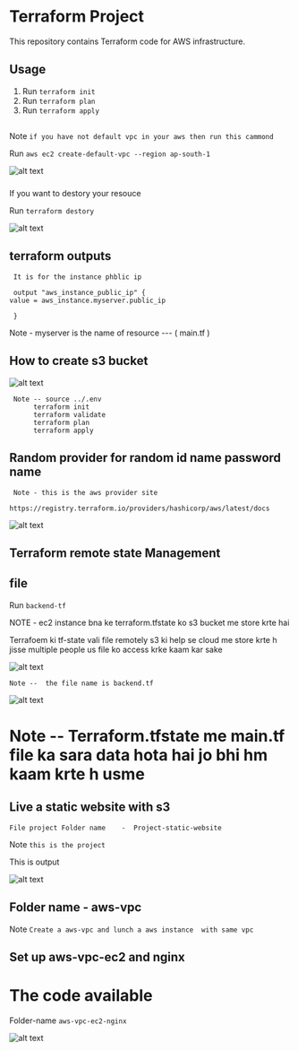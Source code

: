 # Terraform Project

This repository contains Terraform code for AWS infrastructure.

## Usage
1. Run `terraform init`
2. Run `terraform plan`
3. Run `terraform apply`

##

  Note ` if you have not default vpc in your aws then run this cammond `

  Run ` aws ec2 create-default-vpc --region ap-south-1 `

   ![alt text](<Screenshot from 2025-09-26 15-53-27.png>)

### 
  If you want to destory  your resouce 
  
  Run `terraform destory `

  ![alt text](<Screenshot from 2025-09-26 16-19-37.png>)



  ## terraform outputs 

     It is for the instance phblic ip 

     output "aws_instance_public_ip" {
    value = aws_instance.myserver.public_ip
  
     }

Note - myserver is the name of resource   ---   ( main.tf )






 ## How to create s3 bucket 


![alt text](<Screenshot from 2025-09-29 16-21-24.png>)

     Note -- source ../.env 
          terraform init 
          terraform validate 
          terraform plan 
          terraform apply   


## Random provider for random id name password name   


     Note - this is the aws provider site

    https://registry.terraform.io/providers/hashicorp/aws/latest/docs


  ![alt text](image.png)


  ##  Terraform remote state Management 

## file 
Run ` backend-tf `

   NOTE -  ec2 instance bna ke terraform.tfstate ko  s3 bucket me store krte hai  

Terrafoem ki tf-state vali file remotely s3 ki help se cloud me store krte h  jisse multiple people us file ko access krke kaam  kar sake 
   
   ![alt text](<Screenshot from 2025-09-29 18-00-15.png>)

    Note --  the file name is backend.tf 

   ![alt text](<Screenshot from 2025-09-29 18-00-57.png>)

 # Note -- Terraform.tfstate  me main.tf file ka sara data hota hai  jo bhi hm kaam krte h usme 
   

  ## Live a static website with s3 

    File project Folder name    -  Project-static-website

   Note ` this is the project ` 


   This is output 

  ![alt text](<Screenshot from 2025-09-30 17-08-40.png>)
   
   ##  Folder name - aws-vpc
   
   Note ` Create a aws-vpc and lunch a aws instance  with same vpc `
   







   ## Set up aws-vpc-ec2 and nginx

  # The code available  

   Folder-name `aws-vpc-ec2-nginx`

   ![alt text](<Screenshot from 2025-10-06 14-54-49.png>)

